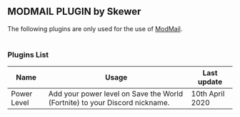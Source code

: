 ## MODMAIL PLUGIN by Skewer

The following plugins are only used for the use of [ModMail](https://github.com/kyb3r/modmail).
<br><br>

### Plugins List

|    Name   |   Usage   |  Last update |
|     --    |     --    |       --     |
|  Power Level  |  Add your power level on Save the World (Fortnite) to your Discord nickname.  | 10th April 2020 |
